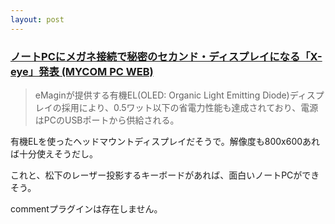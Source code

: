 ```yaml
---
layout: post
---
```

<h3><a href="http://pcweb.mycom.co.jp/news/2004/01/08/023.html">ノートPCにメガネ接続で秘密のセカンド・ディスプレイになる「X-eye」発表 (MYCOM PC WEB)</a></h3>
<blockquote><p>eMaginが提供する有機EL(OLED: Organic Light Emitting Diode)ディスプレイの採用により、0.5ワット以下の省電力性能も達成されており、電源はPCのUSBポートから供給される。</p>
</blockquote>
<p>有機ELを使ったヘッドマウントディスプレイだそうで。解像度も800x600あれば十分使えそうだし。</p>
<p>これと、松下のレーザー投影するキーボードがあれば、面白いノートPCができそう。</p>
<p><span class="error">commentプラグインは存在しません。</span> </p>

